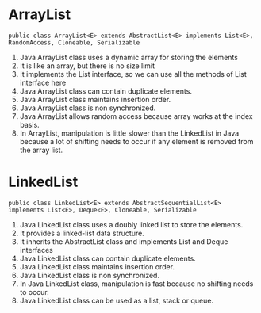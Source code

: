 # **ArrayList**

`public class ArrayList<E> extends AbstractList<E> implements List<E>, RandomAccess, Cloneable, Serializable`


1. Java ArrayList class uses a dynamic array for storing the elements
2. It is like an array, but there is no size limit
3. It implements the List interface, so we can use all the methods of List interface here
4. Java ArrayList class can contain duplicate elements.
5.  Java ArrayList class maintains insertion order.
6.  Java ArrayList class is non synchronized.
7.  Java ArrayList allows random access because array works at the index basis.
8. In ArrayList, manipulation is little slower than the LinkedList in Java because a lot of shifting needs to occur if any element is removed from the array list.


# **LinkedList**

`public class LinkedList<E> extends AbstractSequentialList<E> implements List<E>, Deque<E>, Cloneable, Serializable  
`

1. Java LinkedList class uses a doubly linked list to store the elements. 
2. It provides a linked-list data structure. 
3. It inherits the AbstractList class and implements List and Deque interfaces
4. Java LinkedList class can contain duplicate elements.
5. Java LinkedList class maintains insertion order.
6. Java LinkedList class is non synchronized.
7. In Java LinkedList class, manipulation is fast because no shifting needs to occur.
8. Java LinkedList class can be used as a list, stack or queue.

